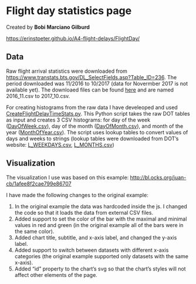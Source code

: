 # Flight day statistics page

Created by **Bobi Marciano Gilburd**

https://erinstpeter.github.io/A4-flight-delays/FlightDay/

## Data
Raw flight arrival statistics were downloaded from https://www.transtats.bts.gov/DL_SelectFields.asp?Table_ID=236. The period downloaded was 11/2016 to 10/2017 (data for Novermber 2017 is not available yet). The downloaed files can be found [here](https://github.com/erinstpeter/A4-flight-delays/tree/master/FlightDay/data) and are named 2016_11.csv to 2017_10.csv.

For creating histograms from the raw data I have develeoped and used  [CreateFlightDelayTimeStats.py](https://github.com/erinstpeter/A4-flight-delays/blob/master/FlightDay/data/CreateFlightDelayTimeStats.py). This Python script takes the raw DOT tables as input and creates 3 CSV histograms: for day of the week ([DayOfWeek.csv](https://github.com/erinstpeter/A4-flight-delays/blob/master/FlightDay/data/DayOfWeek.csv)), day of the month ([DayOfMonth.csv](https://github.com/erinstpeter/A4-flight-delays/blob/master/FlightDay/data/DayOfMonth.csv)), and month of the year ([MonthOfYear.csv](https://github.com/erinstpeter/A4-flight-delays/blob/master/FlightDay/data/MonthOfYear.csv)). The script uses lookup tables to convert values of days and weeks to strings (lookup tables were downloaded from DOT’s website: [L_WEEKDAYS.csv](https://www.transtats.bts.gov/Download_Lookup.asp?Lookup=L_WEEKDAYS), [L_MONTHS.csv](https://www.transtats.bts.gov/Download_Lookup.asp?Lookup=L_MONTHS))


## Visualization
The visualization I use was based on this example: http://bl.ocks.org/juan-cb/1afee8f2cae799e86707

I have made the following changes to the original example:
1. In the original example the data was hardcoded inside the js. I changed the code so that it loads the data from external CSV files.
1. Added support to set the color of the bar with the maximal and minimal values in red and green (in the original example all of the bars were in the same color).
1. Added chart title, subtitle, and x-axis label, and changed the y-axis label.
1. Added support to switch between datasets with different x-axis categories (the original example supported only datasets with the same x-axis).
1. Added “id” property to the chart’s svg so that the chart’s styles will not affect other elements of the page.


